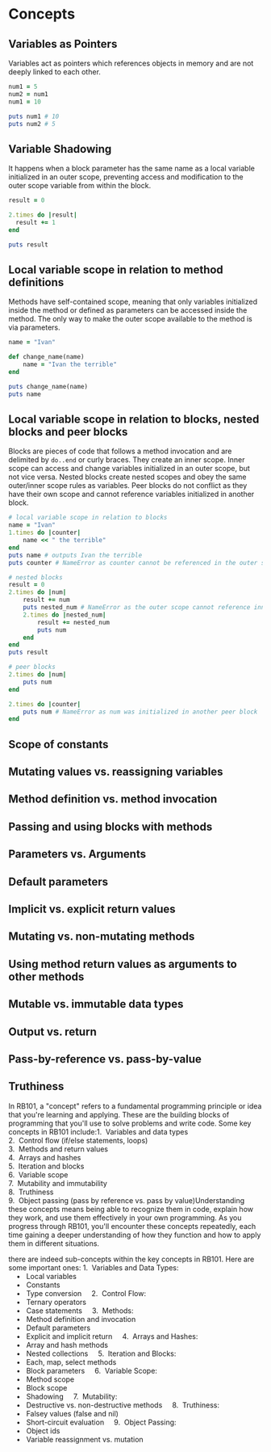 # Concepts

## Variables as Pointers

Variables act as pointers which references objects in memory and are not deeply linked to each other. 

```ruby
num1 = 5
num2 = num1
num1 = 10

puts num1 # 10
puts num2 # 5
```
## Variable Shadowing

It happens when a block parameter has the same name as a local variable initialized in an outer scope, preventing access and modification to the outer scope variable from within the block.

```ruby
result = 0

2.times do |result|
  result += 1
end

puts result
```

## Local variable scope in relation to method definitions

Methods have self-contained scope, meaning that only variables initialized inside the method or defined as parameters can be accessed inside the method. The only way to make the outer scope available to the method is via parameters.

```ruby
name = "Ivan"

def change_name(name)
	name = "Ivan the terrible"
end

puts change_name(name)
puts name
```


## Local variable scope in relation to blocks, nested blocks and peer blocks

Blocks are pieces of code that follows a method invocation and are delimited by  `do..end` or curly braces. They create an inner scope.
Inner scope can access and change variables initialized in an outer scope, but not vice versa. 
Nested blocks create nested scopes and obey the same outer/inner scope rules as variables.
Peer blocks do not conflict as they have their own scope and cannot reference variables initialized in another block.

```ruby
# local variable scope in relation to blocks
name = "Ivan"
1.times do |counter|
	name << " the terrible"
end
puts name # outputs Ivan the terrible
puts counter # NameError as counter cannot be referenced in the outer scope as it was initialized in an inner scope

# nested blocks
result = 0
2.times do |num|
	result += num
	puts nested_num # NameError as the outer scope cannot reference inner scope
	2.times do |nested_num|
		result += nested_num
		puts num
	end
end
puts result

# peer blocks
2.times do |num|
	puts num
end

2.times do |counter|
	puts num # NameError as num was initialized in another peer block
end
```

## Scope of constants


## Mutating values vs. reassigning variables


## Method definition vs. method invocation


## Passing and using blocks with methods


## Parameters vs. Arguments


## Default parameters


## Implicit vs. explicit return values


## Mutating vs. non-mutating methods

## Using method return values as arguments to other methods


## Mutable vs. immutable data types

## Output vs. return

## Pass-by-reference vs. pass-by-value

## Truthiness



In RB101, a "concept" refers to a fundamental programming principle or idea that you're learning and applying. These are the building blocks of programming that you'll use to solve problems and write code. Some key concepts in RB101 include:1.  Variables and data types  
2.  Control flow (if/else statements, loops)  
3.  Methods and return values  
4.  Arrays and hashes  
5.  Iteration and blocks  
6.  Variable scope  
7.  Mutability and immutability  
8.  Truthiness  
9.  Object passing (pass by reference vs. pass by value)Understanding these concepts means being able to recognize them in code, explain how they work, and use them effectively in your own programming. As you progress through RB101, you'll encounter these concepts repeatedly, each time gaining a deeper understanding of how they function and how to apply them in different situations.

there are indeed sub-concepts within the key concepts in RB101. Here are some important ones:
1.  Variables and Data Types:  
    •   Local variables  
    •   Constants  
    •   Type conversion
    2.  Control Flow:  
    •   Ternary operators  
    •   Case statements
    3.  Methods:  
    •   Method definition and invocation  
    •   Default parameters  
    •   Explicit and implicit return
    4.  Arrays and Hashes:  
    •   Array and hash methods  
    •   Nested collections
    5.  Iteration and Blocks:  
    •   Each, map, select methods  
    •   Block parameters
    6.  Variable Scope:  
    •   Method scope  
    •   Block scope  
    •   Shadowing
    7.  Mutability:  
    •   Destructive vs. non-destructive methods
    8.  Truthiness:  
    •   Falsey values (false and nil)  
    •   Short-circuit evaluation
    9.  Object Passing:  
    •   Object ids  
    •   Variable reassignment vs. mutation